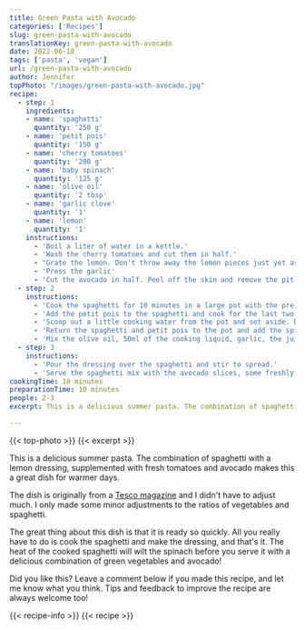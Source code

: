 ```yaml
---
title: Green Pasta with Avocado
categories: ['Recipes']
slug: green-pasta-with-avocado
translationKey: green-pasta-with-avocado
date: 2022-06-18
tags: ['pasta', 'vegan']
url: /green-pasta-with-avocado
author: Jennifer
topPhoto: "/images/green-pasta-with-avocado.jpg"
recipe:
  - step: 1
    ingredients:
    - name: 'spaghetti'
      quantity: '250 g'
    - name: 'petit pois'
      quantity: '150 g'
    - name: 'cherry tomatoes'
      quantity: '200 g'
    - name: 'baby spinach'
      quantity: '125 g'
    - name: 'olive oil'
      quantity: '2 tbsp'
    - name: 'garlic clove'
      quantity: '1'
    - name: 'lemon'
      quantity: '1'
    instructions:
      - 'Boil a liter of water in a kettle.'
      - 'Wash the cherry tomatoes and cut them in half.'
      - "Grate the lemon. Don't throw away the lemon pieces just yet as you will need the juice for the dressing."
      - 'Press the garlic'
      - 'Cut the avocado in half. Peel off the skin and remove the pit. Cut each half into thin slices.'
  - step: 2
    instructions:
      - 'Cook the spaghetti for 10 minutes in a large pot with the pre-boiled water and a pinch of salt.'
      - 'Add the petit pois to the spaghetti and cook for the last two minutes.'
      - 'Scoop out a little cooking water from the pot and set aside. Drain the spaghetti and petit pois.'
      - 'Return the spaghetti and petit pois to the pot and add the spinach and tomatoes. Stir and cover.'
      - 'Mix the olive oil, 50ml of the cooking liquid, garlic, the juice of half a lemon and most of the lemon zest for the dressing.'
  - step: 3
    instructions:
      - 'Pour the dressing over the spaghetti and stir to spread.'
      - 'Serve the spaghetti mix with the avocado slices, some freshly ground pepper and the remaining lemon zest as garnish.'
cookingTime: 10 minutes
preparationTime: 10 minutes
people: 2-3
excerpt: This is a delicious summer pasta. The combination of spaghetti with a lemon dressing, supplemented with fresh tomatoes and avocado makes this a great dish for warmer days.

---
```


{{< top-photo >}}
{{< excerpt >}}

<!--more-->

This is a delicious summer pasta. The combination of spaghetti with a lemon dressing, supplemented with fresh tomatoes and avocado makes this a great dish for warmer days.

The dish is originally from a [Tesco magazine](https://realfood.tesco.com/recipes/creamy-avocado-pasta.html) and I didn't have to adjust much. I only made some minor adjustments to the ratios of vegetables and spaghetti.

The great thing about this dish is that it is ready so quickly. All you really have to do is cook the spaghetti and make the dressing, and that's it. The heat of the cooked spaghetti will wilt the spinach before you serve it with a delicious combination of green vegetables and avocado!

Did you like this? Leave a comment below if you made this recipe, and let me know what you think. Tips and feedback to improve the recipe are always welcome too!

{{< recipe-info >}}
{{< recipe >}}
